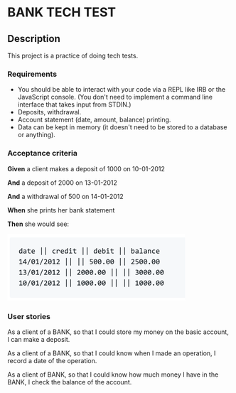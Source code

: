 # BANK TECH TEST


## Description
This project is a practice of doing tech tests.

### Requirements
* You should be able to interact with your code via a REPL like IRB or the JavaScript console. (You don't need to implement a command line interface that takes input from STDIN.)
* Deposits, withdrawal.
* Account statement (date, amount, balance) printing.
* Data can be kept in memory (it doesn't need to be stored to a database or anything).

### Acceptance criteria

__Given__ a client makes a deposit of 1000 on 10-01-2012

__And__ a deposit of 2000 on 13-01-2012

__And__ a withdrawal of 500 on 14-01-2012

__When__ she prints her bank statement

__Then__ she would see:

![this](acceptance.png)

### User stories

As a client of a BANK,
so that I could store my money on the basic account,
I can make a deposit.  

As a client of a BANK,
so that I could know when I made an operation,
I record a date of the operation.

As a client of BANK,
so that I could know how much money I have in the BANK,
I check the balance of the account.
